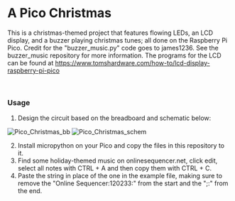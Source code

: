 # A Pico Christmas

This is a christmas-themed project that features flowing LEDs, an LCD display, and a buzzer playing christmas tunes; all done on the Raspberry Pi Pico. Credit for the "buzzer_music.py" code goes to james1236. See the buzzer_music repository for more information. The programs for the LCD can be found at https://www.tomshardware.com/how-to/lcd-display-raspberry-pi-pico

<br>

### Usage
1) Design the circuit based on the breadboard and schematic below:
  
![Pico_Christmas_bb](https://user-images.githubusercontent.com/89809703/208768015-8cb5b147-addb-4401-b849-e5bdfe6131e7.jpg)
![Pico_Christmas_schem](https://user-images.githubusercontent.com/89809703/208768040-d768ec68-15b7-4fa6-9515-3632d005d19a.jpg)

2) Install micropython on your Pico and copy the files in this repository to it.
3) Find some holiday-themed music on onlinesequencer.net, click edit, select all notes with CTRL + A and then copy them with CTRL + C.
4) Paste the string in place of the one in the example file, making sure to remove the "Online Sequencer:120233:" from the start and the ";:" from the end.
